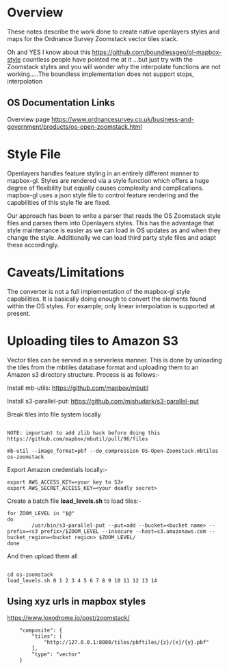# Overview

These notes describe the work done to create native openlayers styles and maps for the Ordnance Survey Zoomstack vector tiles stack. 

Oh and YES I know about this https://github.com/boundlessgeo/ol-mapbox-style countless people have pointed me at it ...but just try with the Zoomstack styles and you will wonder why the interpolate functions are not working.....The boundless implementation does not support stops, interpolation

## OS Documentation Links

Overview page https://www.ordnancesurvey.co.uk/business-and-government/products/os-open-zoomstack.html

# Style File

Openlayers handles feature styling in an entirely different manner to mapbox-gl. Styles are rendered via a style function which offers a huge degree of flexibility but equally causes complexity and complications. mapbox-gl uses a json style file to control feature rendering and the capabilities of this style fle are fixed.

Our approach has been to write a parser that reads the OS Zoomstack style files and parses them into Openlayers styles. This has the advantage that style maintenance is easier as we can load in OS updates as and when they change the style. Additionally we can load third party style files and adapt these accordingly.

# Caveats/Limitations

The converter is not a full implementation of the mapbox-gl style capabilities. It is basically doing enough to convert the elements found within the OS styles. For example; only linear interpolation is supported at present.

# Uploading tiles to Amazon S3

Vector tiles can be served in a serverless manner. This is done by unloading the tiles from the mbtiles database format and uploading them to an Amazon s3 directory structure. Process is as follows:-

Install mb-utils: https://github.com/mapbox/mbutil

Install s3-parallel-put: https://github.com/mishudark/s3-parallel-put

Break tiles into file system locally

```

NOTE: important to add zlib hack before doing this https://github.com/mapbox/mbutil/pull/96/files

mb-util --image_format=pbf --do_compression OS-Open-Zoomstack.mbtiles os-zoomstack
```

Export Amazon credentials locally:-

```
export AWS_ACCESS_KEY=<your key to S3>
export AWS_SECRET_ACCESS_KEY=<your deadly secret>
```

Create a batch file **load_levels.sh** to load tiles:-

```text
for ZOOM_LEVEL in "$@"
do
        /usr/bin/s3-parallel-put --put=add --bucket=<bucket name> --prefix=<s3 prefix>/$ZOOM_LEVEL --insecure --host=s3.amazonaws.com --bucket_region=<bucket region> $ZOOM_LEVEL/
done
```

And then upload them all

```text

cd os-zoomstack
load_levels.sh 0 1 2 3 4 5 6 7 8 9 10 11 12 13 14

```

## Using xyz urls in mapbox styles

https://www.loxodrome.io/post/zoomstack/

```
	"composite": {
		"tiles": [
			"http://127.0.0.1:8080/tiles/pbftiles/{z}/{x}/{y}.pbf"
		],
		"type": "vector"
	}
```